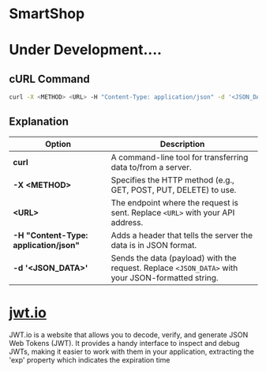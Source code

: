 # SmartShop

# Under Development....

## cURL Command

```sh
curl -X <METHOD> <URL> -H "Content-Type: application/json" -d '<JSON_DATA>'
```

## Explanation

| Option                                  | Description                                                                                       |
| --------------------------------------- | ------------------------------------------------------------------------------------------------- |
| **curl**                                | A command-line tool for transferring data to/from a server.                                       |
| **-X <METHOD&gt;**                      | Specifies the HTTP method (e.g., GET, POST, PUT, DELETE) to use.                                  |
| **&lt;URL&gt;**                         | The endpoint where the request is sent. Replace `<URL>` with your API address.                    |
| **-H "Content-Type: application/json"** | Adds a header that tells the server the data is in JSON format.                                   |
| **-d '<JSON_DATA>'**                    | Sends the data (payload) with the request. Replace `<JSON_DATA>` with your JSON-formatted string. |

# [jwt.io](https://jwt.io)

JWT.io is a website that allows you to decode, verify, and generate JSON Web Tokens (JWT). It provides a handy interface to inspect and debug JWTs, making it easier to work with them in your application, extracting the 'exp' property which indicates the expiration time
